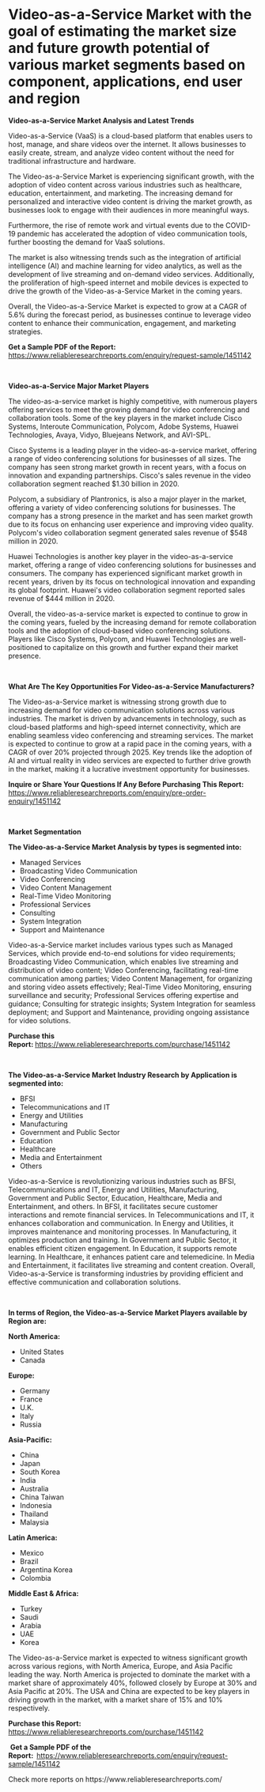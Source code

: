 <p><h1>Video-as-a-Service Market with the goal of estimating the market size and future growth potential of various market segments based on component, applications, end user and region</h1></p><p><strong>Video-as-a-Service Market Analysis and Latest Trends</strong></p>
<p><p>Video-as-a-Service (VaaS) is a cloud-based platform that enables users to host, manage, and share videos over the internet. It allows businesses to easily create, stream, and analyze video content without the need for traditional infrastructure and hardware.</p><p>The Video-as-a-Service Market is experiencing significant growth, with the adoption of video content across various industries such as healthcare, education, entertainment, and marketing. The increasing demand for personalized and interactive video content is driving the market growth, as businesses look to engage with their audiences in more meaningful ways.</p><p>Furthermore, the rise of remote work and virtual events due to the COVID-19 pandemic has accelerated the adoption of video communication tools, further boosting the demand for VaaS solutions.</p><p>The market is also witnessing trends such as the integration of artificial intelligence (AI) and machine learning for video analytics, as well as the development of live streaming and on-demand video services. Additionally, the proliferation of high-speed internet and mobile devices is expected to drive the growth of the Video-as-a-Service Market in the coming years.</p><p>Overall, the Video-as-a-Service Market is expected to grow at a CAGR of 5.6% during the forecast period, as businesses continue to leverage video content to enhance their communication, engagement, and marketing strategies.</p></p>
<p><strong>Get a Sample PDF of the Report:&nbsp;</strong> <a href="https://www.reliableresearchreports.com/enquiry/request-sample/1451142">https://www.reliableresearchreports.com/enquiry/request-sample/1451142</a></p>
<p>&nbsp;</p>
<p><strong>Video-as-a-Service Major Market Players</strong></p>
<p><p>The video-as-a-service market is highly competitive, with numerous players offering services to meet the growing demand for video conferencing and collaboration tools. Some of the key players in the market include Cisco Systems, Interoute Communication, Polycom, Adobe Systems, Huawei Technologies, Avaya, Vidyo, Bluejeans Network, and AVI-SPL.</p><p>Cisco Systems is a leading player in the video-as-a-service market, offering a range of video conferencing solutions for businesses of all sizes. The company has seen strong market growth in recent years, with a focus on innovation and expanding partnerships. Cisco's sales revenue in the video collaboration segment reached $1.30 billion in 2020.</p><p>Polycom, a subsidiary of Plantronics, is also a major player in the market, offering a variety of video conferencing solutions for businesses. The company has a strong presence in the market and has seen market growth due to its focus on enhancing user experience and improving video quality. Polycom's video collaboration segment generated sales revenue of $548 million in 2020.</p><p>Huawei Technologies is another key player in the video-as-a-service market, offering a range of video conferencing solutions for businesses and consumers. The company has experienced significant market growth in recent years, driven by its focus on technological innovation and expanding its global footprint. Huawei's video collaboration segment reported sales revenue of $444 million in 2020.</p><p>Overall, the video-as-a-service market is expected to continue to grow in the coming years, fueled by the increasing demand for remote collaboration tools and the adoption of cloud-based video conferencing solutions. Players like Cisco Systems, Polycom, and Huawei Technologies are well-positioned to capitalize on this growth and further expand their market presence.</p></p>
<p>&nbsp;</p>
<p><strong>What Are The Key Opportunities For Video-as-a-Service Manufacturers?</strong></p>
<p><p>The Video-as-a-Service market is witnessing strong growth due to increasing demand for video communication solutions across various industries. The market is driven by advancements in technology, such as cloud-based platforms and high-speed internet connectivity, which are enabling seamless video conferencing and streaming services. The market is expected to continue to grow at a rapid pace in the coming years, with a CAGR of over 20% projected through 2025. Key trends like the adoption of AI and virtual reality in video services are expected to further drive growth in the market, making it a lucrative investment opportunity for businesses.</p></p>
<p><strong>Inquire or Share Your Questions If Any Before Purchasing This Report:</strong> <a href="https://www.reliableresearchreports.com/enquiry/pre-order-enquiry/1451142">https://www.reliableresearchreports.com/enquiry/pre-order-enquiry/1451142</a></p>
<p>&nbsp;</p>
<p><strong>Market Segmentation</strong></p>
<p><strong>The Video-as-a-Service Market Analysis by types is segmented into:</strong></p>
<p><ul><li>Managed Services</li><li>Broadcasting Video Communication</li><li>Video Conferencing</li><li>Video Content Management</li><li>Real-Time Video Monitoring</li><li>Professional Services</li><li>Consulting</li><li>System Integration</li><li>Support and Maintenance</li></ul></p>
<p><p>Video-as-a-Service market includes various types such as Managed Services, which provide end-to-end solutions for video requirements; Broadcasting Video Communication, which enables live streaming and distribution of video content; Video Conferencing, facilitating real-time communication among parties; Video Content Management, for organizing and storing video assets effectively; Real-Time Video Monitoring, ensuring surveillance and security; Professional Services offering expertise and guidance; Consulting for strategic insights; System Integration for seamless deployment; and Support and Maintenance, providing ongoing assistance for video solutions.</p></p>
<p><strong>Purchase this Report:&nbsp;</strong><a href="https://www.reliableresearchreports.com/purchase/1451142">https://www.reliableresearchreports.com/purchase/1451142</a></p>
<p>&nbsp;</p>
<p><strong>The Video-as-a-Service Market Industry Research by Application is segmented into:</strong></p>
<p><ul><li>BFSI</li><li>Telecommunications and IT</li><li>Energy and Utilities</li><li>Manufacturing</li><li>Government and Public Sector</li><li>Education</li><li>Healthcare</li><li>Media and Entertainment</li><li>Others</li></ul></p>
<p><p>Video-as-a-Service is revolutionizing various industries such as BFSI, Telecommunications and IT, Energy and Utilities, Manufacturing, Government and Public Sector, Education, Healthcare, Media and Entertainment, and others. In BFSI, it facilitates secure customer interactions and remote financial services. In Telecommunications and IT, it enhances collaboration and communication. In Energy and Utilities, it improves maintenance and monitoring processes. In Manufacturing, it optimizes production and training. In Government and Public Sector, it enables efficient citizen engagement. In Education, it supports remote learning. In Healthcare, it enhances patient care and telemedicine. In Media and Entertainment, it facilitates live streaming and content creation. Overall, Video-as-a-Service is transforming industries by providing efficient and effective communication and collaboration solutions.</p></p>
<p>&nbsp;</p>
<p><strong>In terms of Region, the Video-as-a-Service Market Players available by Region are:</strong></p>
<p>
    <p> <strong> North America: </strong>
        <ul>
            <li>United States</li>
            <li>Canada</li>
        </ul>
        </p> 
    <p> <strong> Europe: </strong>
        <ul>
            <li>Germany</li>
            <li>France</li>
            <li>U.K.</li>
            <li>Italy</li>
            <li>Russia</li>
        </ul>
        </p> 
    <p> <strong> Asia-Pacific: </strong>
        <ul>
            <li>China</li>
            <li>Japan</li>
            <li>South Korea</li>
            <li>India</li>
            <li>Australia</li>
            <li>China Taiwan</li>
            <li>Indonesia</li>
            <li>Thailand</li>
            <li>Malaysia</li>
        </ul>
        </p> 
    <p> <strong> Latin America: </strong>
        <ul>
            <li>Mexico</li>
            <li>Brazil</li>
            <li>Argentina Korea</li>
            <li>Colombia</li>
        </ul>
        </p> 
    <p> <strong> Middle East & Africa: </strong>
        <ul>
            <li>Turkey</li>
            <li>Saudi</li>
            <li>Arabia</li>
            <li>UAE</li>
            <li>Korea</li>
        </ul>
    </p>
    </p>
<p><p>The Video-as-a-Service market is expected to witness significant growth across various regions, with North America, Europe, and Asia Pacific leading the way. North America is projected to dominate the market with a market share of approximately 40%, followed closely by Europe at 30% and Asia Pacific at 20%. The USA and China are expected to be key players in driving growth in the market, with a market share of 15% and 10% respectively.</p></p>
<p><strong>Purchase this Report: </strong><a href="https://www.reliableresearchreports.com/purchase/1451142">https://www.reliableresearchreports.com/purchase/1451142</a></p>
<p>&nbsp;<strong>Get a Sample PDF of the Report:&nbsp;&nbsp;</strong><a href="https://www.reliableresearchreports.com/enquiry/request-sample/1451142">https://www.reliableresearchreports.com/enquiry/request-sample/1451142</a></p>
<p><strong></strong></p>
<p>Check more reports on https://www.reliableresearchreports.com/</p>